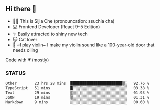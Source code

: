 ## Hi there 👋

- 🙋‍♀️ This is Sijia Che (pronouncation: ssuchia cha)
- 💻 Frontend Developer (React 9-5 Edition)
- ✨ Easily attracted to shiny new tech
- 🐱 Cat lover
- 🌟 ~I play violin~ I make my violin sound like a 100-year-old door that needs oiling

Code with 💗 (mostly)

### STATUS
<!--START_SECTION:waka-->

```txt
Other        23 hrs 28 mins  ███████████████████████▒░   92.76 %
TypeScript   51 mins         █░░░░░░░░░░░░░░░░░░░░░░░░   03.38 %
Text         29 mins         ▒░░░░░░░░░░░░░░░░░░░░░░░░   01.93 %
JSON         19 mins         ▒░░░░░░░░░░░░░░░░░░░░░░░░   01.31 %
Markdown     9 mins          ░░░░░░░░░░░░░░░░░░░░░░░░░   00.60 %
```

<!--END_SECTION:waka-->
